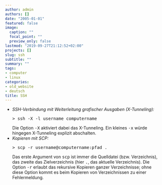 ```yaml
---
author: admin
authors: []
date: "2005-01-01"
featured: false
image:
  caption: ""
  focal_point: ""
  preview_only: false
lastmod: "2019-09-27T21:12:52+02:00"
projects: []
slug: ssh
subtitle: ""
summary: ""
tags:
- computer
- linux
categories:
- old_website
- deutsch
title: SSH
---
```

<ul>
<li><em>SSH-Verbindung mit Weiterleitung grafischer Ausgaben (X-Tunneling):</em>
<pre>> ssh -X -l username computername</pre>
Die Option <tt>-X</tt> aktiviert dabei das X-Tunneling. Ein kleines <tt>-x</tt>
würde hingegen X-Tunneling explizit abschalten.</li>

<li><em>Kopieren mit SCP:</em>
<pre>> scp -r username@computername:pfad .</pre>
Das erste Argument von <tt>scp</tt> ist immer die Quelldatei (bzw. Verzeichnis), 
das zweite das Zielverzeichnis (hier <tt>.</tt>, das aktuelle Verzeichnis). Die
Option <tt>-r</tt> erlaubt das rekursive Kopieren ganzer Verzeichnisse; ohne diese
Option kommt es beim Kopieren von Verzeichnissen zu einer Fehlermeldung.</li>  
</ul>